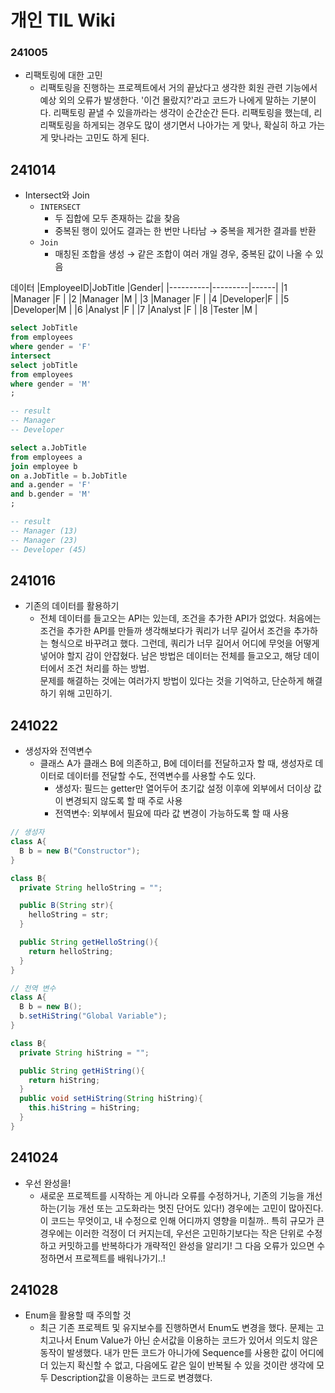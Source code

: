 # 개인 TIL Wiki

### 241005
* 리팩토링에 대한 고민
  * 리팩토링을 진행하는 프로젝트에서 거의 끝났다고 생각한 회원 관련 기능에서 예상 외의 오류가 발생한다. '이건 몰랐지?'라고 코드가 나에게 말하는 기분이다. 리팩토링 끝낼 수 있을까라는 생각이 순간순간 든다. 리팩토링을 했는데, 리리팩토링을 하게되는 경우도 많이 생기면서 나아가는 게 맞나, 확실히 하고 가는 게 맞나라는 고민도 하게 된다.

## 241014
* Intersect와 Join
  * `INTERSECT`
    * 두 집합에 모두 존재하는 값을 찾음 
    * 중복된 행이 있어도 결과는 한 번만 나타남 → 중복을 제거한 결과를 반환
  * `Join`
    * 매칭된 조합을 생성 → 같은 조합이 여러 개일 경우, 중복된 값이 나올 수 있음

데이터
|EmployeeID|JobTitle |Gender|
|----------|---------|------|
|1         |Manager  |F     |
|2         |Manager  |M     |
|3         |Manager  |F     |
|4         |Developer|F     |
|5         |Developer|M     |
|6         |Analyst  |F     |
|7         |Analyst  |F     |
|8         |Tester   |M     |

```sql
select JobTitle
from employees
where gender = 'F'
intersect
select jobTitle
from employees
where gender = 'M'
;

-- result
-- Manager
-- Developer

select a.JobTitle
from employees a
join employee b
on a.JobTitle = b.JobTitle
and a.gender = 'F'
and b.gender = 'M'
;

-- result
-- Manager (13)
-- Manager (23)
-- Developer (45)
```

## 241016
* 기존의 데이터를 활용하기
  * 전체 데이터를 들고오는 API는 있는데, 조건을 추가한 API가 없었다.
  처음에는 조건을 추가한 API를 만들까 생각해보다가 쿼리가 너무 길어서 조건을 추가하는 형식으로 바꾸려고 했다.
  그런데, 쿼리가 너무 길어서 어디에 무엇을 어떻게 넣어야 할지 감이 안잡혔다.
  남은 방법은 데이터는 전체를 들고오고, 해당 데이터에서 조건 처리를 하는 방법.  
  문제를 해결하는 것에는 여러가지 방법이 있다는 것을 기억하고, 단순하게 해결하기 위해 고민하기.

## 241022
* 생성자와 전역변수
  * 클래스 A가 클래스 B에 의존하고, B에 데이터를 전달하고자 할 때, 생성자로 데이터로 데이터를 전달할 수도, 전역변수를 사용할 수도 있다.
    * 생성자: 필드는 getter만 열어두어 초기값 설정 이후에 외부에서 더이상 값이 변경되지 않도록 할 때 주로 사용
    * 전역변수: 외부에서 필요에 따라 값 변경이 가능하도록 할 때 사용

```java
// 생성자
class A{
  B b = new B("Constructor");
}

class B{
  private String helloString = "";

  public B(String str){
    helloString = str;
  }

  public String getHelloString(){
    return helloString;
  }
}

// 전역 변수
class A{
  B b = new B();
  b.setHiString("Global Variable");
}

class B{
  private String hiString = "";

  public String getHiString(){
    return hiString;
  }
  public void setHiString(String hiString){
    this.hiString = hiString;
  }
}
```

## 241024
* 우선 완성을!
  * 새로운 프로젝트를 시작하는 게 아니라 오류를 수정하거나, 기존의 기능을 개선하는(기능 개선 또는 고도화라는 멋진 단어도 있다!) 경우에는 고민이 많아진다. 이 코드는 무엇이고, 내 수정으로 인해 어디까지 영향을 미칠까.. 특히 규모가 큰 경우에는 이러한 걱정이 더 커지는데, 우선은 고민하기보다는 작은 단위로 수정하고 커밋하고를 반복하다가 개략적인 완성을 알리기! 그 다음 오류가 있으면 수정하면서 프로젝트를 배워나가기..!

## 241028
* Enum을 활용할 때 주의할 것
  * 최근 기존 프로젝트 및 유지보수를 진행하면서 Enum도 변경을 했다.
  문제는 고치고나서 Enum Value가 아닌 순서값을 이용하는 코드가 있어서 의도치 않은 동작이 발생했다.
  내가 만든 코드가 아니가에 Sequence를 사용한 값이 어디에 더 있는지 확신할 수 없고, 다음에도 같은 일이 반복될 수 있을 것이란 생각에 모두 Description값을 이용하는 코드로 변경했다.
  